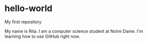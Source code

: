 # hello-world
My first repository

My name is Rita. I am a computer science student at Notre Dame. I'm learning how to use GitHub right now.

